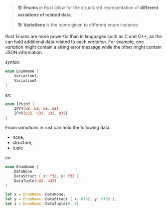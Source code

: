 > 📚 **Enums** in Rust allow for the structured representation of **different variations of related data**.

> 📚 **Variations** is the name given to different enum instance.

Rust Enums are more powerful than in languages such as C and C++, as the can hold additional data related to each *variation*. For example, one *variation* might contain a string error message while the other might contain JSON information.

*syntax:*
```rust
enum EnumName {
	Variation1,
	Variation2
}
```

*ex:*
```rust
enum IPKind {
	IPV4(u8, u8, u8, u8),
	IPV6(u32, u32, u32, u32)
}
```

Enum *variations* in rust can hold the following data:
- none,
- structure,
- tuple

*ex:*
```rust
enum EnumName {
	DataNone,
	DataStruct { x: f32, y: f32 },
	DataTuple(u32, u32)
}

let x = EnumName::DataNone;
let y = EnumName::DataStruct { x: 0f32, y: 0f32 };
let z = EnumName::DataTuple(0, 0);
```